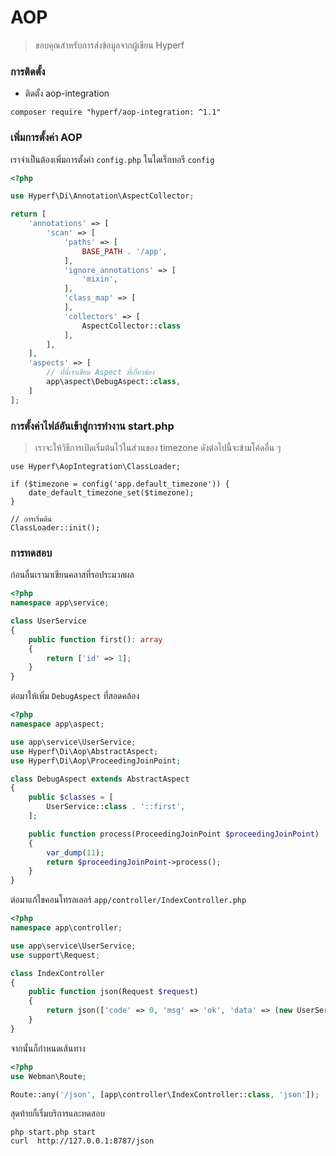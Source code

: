 # AOP

> ขอบคุณสำหรับการส่งข้อมูลจากผู้เขียน Hyperf

### การติดตั้ง

- ติดตั้ง aop-integration

```shell
composer require "hyperf/aop-integration: ^1.1"
```

### เพิ่มการตั้งค่า AOP

เราจำเป็นต้องเพิ่มการตั้งค่า `config.php` ในไดเร็กทอรี `config`

```php
<?php

use Hyperf\Di\Annotation\AspectCollector;

return [
    'annotations' => [
        'scan' => [
            'paths' => [
                BASE_PATH . '/app',
            ],
            'ignore_annotations' => [
                'mixin',
            ],
            'class_map' => [
            ],
            'collectors' => [
                AspectCollector::class
            ],
        ],
    ],
    'aspects' => [
        // ที่นี่เราเขียน Aspect ที่เกี่ยวข้อง
        app\aspect\DebugAspect::class,
    ]
];

```

### การตั้งค่าไฟล์อันเข้าสู่การทำงาน start.php

> เราจะให้วิธีการเปิดเริ่มต้นไว้ในส่วนของ timezone ดังต่อไปนี้จะข้ามโค้ดอื่น ๆ

```
use Hyperf\AopIntegration\ClassLoader;

if ($timezone = config('app.default_timezone')) {
    date_default_timezone_set($timezone);
}

// การเริ่มต้น
ClassLoader::init();
```

### การทดสอบ

ก่อนอื่นเรามาเขียนคลาสที่รอประมวลผล

```php
<?php
namespace app\service;

class UserService
{
    public function first(): array
    {
        return ['id' => 1];
    }
}
```

ต่อมาให้เพิ่ม `DebugAspect` ที่สอดคล้อง

```php
<?php
namespace app\aspect;

use app\service\UserService;
use Hyperf\Di\Aop\AbstractAspect;
use Hyperf\Di\Aop\ProceedingJoinPoint;

class DebugAspect extends AbstractAspect
{
    public $classes = [
        UserService::class . '::first',
    ];

    public function process(ProceedingJoinPoint $proceedingJoinPoint)
    {
        var_dump(11);
        return $proceedingJoinPoint->process();
    }
}
```

ต่อมาแก้ไขคอนโทรลเลอร์ `app/controller/IndexController.php`

```php
<?php
namespace app\controller;

use app\service\UserService;
use support\Request;

class IndexController
{
    public function json(Request $request)
    {
        return json(['code' => 0, 'msg' => 'ok', 'data' => (new UserService())->first()]);
    }
}
```

จากนั้นก็กำหนดเส้นทาง

```php
<?php
use Webman\Route;

Route::any('/json', [app\controller\IndexController::class, 'json']);
```

สุดท้ายก็เริ่มบริการและทดสอบ

```shell
php start.php start
curl  http://127.0.0.1:8787/json
```
